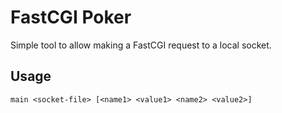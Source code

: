 # FastCGI Poker

Simple tool to allow making a FastCGI request to a local socket.

## Usage

```
main <socket-file> [<name1> <value1> <name2> <value2>]
```
